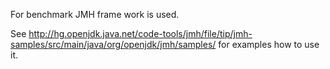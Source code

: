 
For benchmark JMH frame work is used.

See http://hg.openjdk.java.net/code-tools/jmh/file/tip/jmh-samples/src/main/java/org/openjdk/jmh/samples/ for examples how to use it.